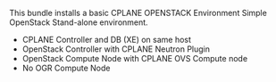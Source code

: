 This bundle installs a basic CPLANE OPENSTACK Environment
Simple OpenStack Stand-alone environment.
- CPLANE Controller and DB (XE) on same host
- OpenStack Controller with CPLANE Neutron Plugin
- OpenStack Compute Node with CPLANE OVS Compute node
- No OGR Compute Node
